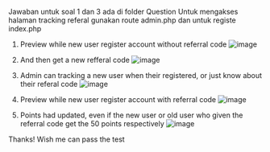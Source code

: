 Jawaban untuk soal 1 dan 3 ada di folder Question
Untuk mengakses halaman tracking referal gunakan route admin.php dan untuk registe index.php

1. Preview while new user register account without referral code
![image](https://github.com/user-attachments/assets/0cad5dde-4cdc-48e6-9dea-611563755010)

2. And then get a new refferal code
![image](https://github.com/user-attachments/assets/e06d8a57-fd00-4ac0-bc52-d9b7e6da2282)

3. Admin can tracking a new user when their registered, or just know about their referal code
![image](https://github.com/user-attachments/assets/f78f751f-116c-44ef-974f-0a0c0fd86c96)

4. Preview while new user register account with referral code
![image](https://github.com/user-attachments/assets/4a0de89b-1652-4b05-91d4-765f263b146e)

5. Points had updated, even if the new user or old user who given the referral code get the 50 points respectively
![image](https://github.com/user-attachments/assets/dada2b63-f931-44ca-9546-636b182f58fd)


Thanks!
Wish me can pass the test 
